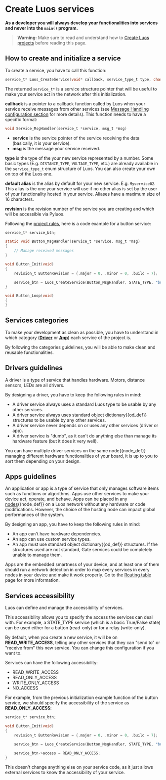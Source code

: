 # Create Luos services

**As a developer you will always develop your functionalities into services and never into the `main()` program.**

> **Warning:** Make sure to read and understand how to [Create Luos projects](./create-project.md) before reading this page.

## How to create and initialize a service

To create a service, you have to call this function:

```c
service_t* Luos_CreateService(void* callback, service_type_t type, char* default_alias, revision_t revision);
```

The returned `service_t*` is a service structure pointer that will be useful to make your service act in the network after this initialization.

**callback** is a pointer to a callback function called by Luos when your service receive messages from other services (see [Message Handling configuration section](./msg-handling.html#message-handling-configurations) for more details).
This function needs to have a specific format:

```c
void Service_MsgHandler(service_t *service, msg_t *msg)
```

- **service** is the service pointer of the service receiving the data (basically, it is your service).
- **msg** is the message your service received.

**type** is the type of the your new service represented by a number. Some basic types (E.g. `DISTANCE_TYPE`, `VOLTAGE_TYPE`, etc.) are already available in the `service_type_t` enum structure of Luos. You can also create your own on top of the Luos one.

**default alias** is the alias by default for your new service. E.g. `Myservice02`. This alias is the one your service will use if no other alias is set by the user of your functionality hosted in your service. Aliases have a maximum size of 16 characters.

**revision** is the revision number of the service you are creating and which will be accessible via Pyluos.

Following the [project rules](./create-project.html#basic-services-functions), here is a code example for a button service:

```c
service_t* service_btn;

static void Button_MsgHandler(service_t *service, msg_t *msg)
{
    // Manage received messages
}

void Button_Init(void)
{
    revision_t ButtonRevision = {.major = 0, .minor = 0, .build = 7};

    service_btn = Luos_CreateService(Button_MsgHandler, STATE_TYPE, "button", ButtonRevision);
}

void Button_Loop(void)
{
}
```

## Services categories

To make your development as clean as possible, you have to understand in which category ([**Driver**](#drivers-guidelines) or [**App**](#apps-guidelines)) each service of the project is.

By following the categories guidelines, you will be able to make clean and reusable functionalities.

## Drivers guidelines

A driver is a type of service that handles hardware. Motors, distance sensors, LEDs are all drivers.

By designing a driver, you have to keep the following rules in mind:

- A driver service always uses a standard Luos type to be usable by any other services.
- A driver service always uses standard <span className="cust_tooltip">object dictionary<span className="cust_tooltiptext">{{od_def}}</span></span> structures to be usable by any other services.
- A driver service never depends on or uses any other services (driver or app).
- A driver service is "dumb", as it can't do anything else than manage its hardware feature (but it does it very well).

You can have multiple driver services on the same <span className="cust_tooltip">node<span className="cust_tooltiptext">{{node_def}}</span></span> managing different hardware functionalities of your board, it is up to you to sort them depending on your design.

## Apps guidelines

An application or app is a type of service that only manages software items such as functions or algorithms. Apps use other services to make your device act, operate, and behave.
Apps can be placed in any <span className="cust_tooltip">[nodes](/overview/general-basics.html#what-is-a-node)<span className="cust_tooltiptext">{{node_def}}</span></span> on a Luos network without any hardware or code modifications. However, the choice of the hosting node can impact global performances of the system.

By designing an app, you have to keep the following rules in mind:

- An app can't have hardware dependencies.
- An app can use custom service types.
- An app must use standard <span className="cust_tooltip">object dictionary<span className="cust_tooltiptext">{{od_def}}</span></span> structures. If the structures used are not standard, Gate services could be completely unable to manage them.

Apps are the embedded smartness of your device, and at least one of them should run a network detection in order to map every services in every nodes in your device and make it work properly. Go to the [Routing table](./routing-table.md) page for more information.

## Services accessibility

Luos can define and manage the accessibility of services.

This accessibility allows you to specify the access the services can deal with. For example, a STATE_TYPE service (which is a basic True/False state) can be used either for a button (read-only) or for a relay (write-only).

By default, when you create a new service, it will be on **READ_WRITE_ACCESS**, telling any other services that they can "send to" or "receive from" this new service. You can change this configuration if you want to.

Services can have the following accessibility:

- READ_WRITE_ACCESS
- READ_ONLY_ACCESS
- WRITE_ONLY_ACCESS
- NO_ACCESS

For example, from the previous initialization example function of the button service, we should specify the accessibility of the service as **READ_ONLY_ACCESS**:

```c
service_t* service_btn;

void Button_Init(void)
{
    revision_t ButtonRevision = {.major = 0, .minor = 0, .build = 7};

    service_btn = Luos_CreateService(Button_MsgHandler, STATE_TYPE, "button", ButtonRevision);

    service_btn->access = READ_ONLY_ACCESS;
}
```

This doesn't change anything else on your service code, as it just allows external services to know the accessibility of your service.

